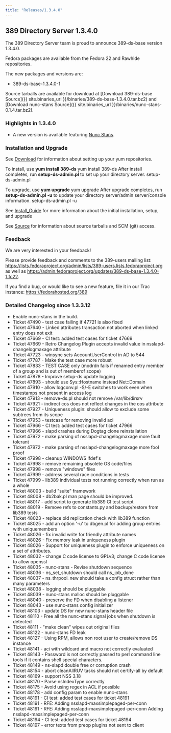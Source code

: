 ```yaml
---
title: "Releases/1.3.4.0"
---
```

389 Directory Server 1.3.4.0
-----------------------------

The 389 Directory Server team is proud to announce 389-ds-base version 1.3.4.0.

Fedora packages are available from the Fedora 22 and Rawhide repositories.

The new packages and versions are:

-   389-ds-base-1.3.4.0-1

Source tarballs are available for download at [Download 389-ds-base Source]({{ site.binaries_url }}/binaries/389-ds-base-1.3.4.0.tar.bz2) and [Download nunc-stans Source]({{ site.binaries_url }}/binaries/nunc-stans-0.1.4.tar.bz2).

### Highlights in 1.3.4.0

-   A new version is available featuring [Nunc Stans](../design/nunc-stans.html).

### Installation and Upgrade

See [Download](../download.html) for information about setting up your yum repositories.

To install, use **yum install 389-ds** yum install 389-ds After install completes, run **setup-ds-admin.pl** to set up your directory server. setup-ds-admin.pl

To upgrade, use **yum upgrade** yum upgrade After upgrade completes, run **setup-ds-admin.pl -u** to update your directory server/admin server/console information. setup-ds-admin.pl -u

See [Install\_Guide](../legacy/install-guide.html) for more information about the initial installation, setup, and upgrade

See [Source](../development/source.html) for information about source tarballs and SCM (git) access.

### Feedback

We are very interested in your feedback!

Please provide feedback and comments to the 389-users mailing list: <https://lists.fedoraproject.org/admin/lists/389-users.lists.fedoraproject.org> as well as <https://admin.fedoraproject.org/updates/389-ds-base-1.3.4.0-1.fc22>.

If you find a bug, or would like to see a new feature, file it in our Trac instance: <https://fedorahosted.org/389>

### Detailed Changelog since 1.3.3.12

-   Enable nunc-stans in the build.
-   Ticket 47490 - test case failing if 47721 is also fixed
-   Ticket 47640 - Linked attributes transaction not aborted when  linked entry does not exit
-   Ticket 47669 - CI test: added test cases for ticket 47669
-   Ticket 47669 - Retro Changelog Plugin accepts invalid value in nsslapd-changelogmaxage attribute
-   Ticket 47723 - winsync sets AccountUserControl in AD to 544
-   Ticket 47787 - Make the test case more robust
-   Ticket 47833 - TEST CASE only (modrdn fails if renamed entry member of a group and is out of memberof scope)
-   Ticket 47878 - Improve setup-ds update logging
-   Ticket 47893 - should use Sys::Hostname instead Net::Domain
-   Ticket 47910 - allow logconv.pl -S/-E switches to work even when timestamps not present in access log
-   Ticket 47913 - remove-ds.pl should not remove /var/lib/dirsrv
-   Ticket 47921 - indirect cos does not reflect changes in the cos attribute
-   Ticket 47927 - Uniqueness plugin: should allow to exclude some subtrees from its scope
-   Ticket 47953 - testcase for removing invalid aci
-   Ticket 47966 - CI test: added test cases for ticket 47966
-   Ticket 47966 - slapd crashes during Dogtag clone reinstallation
-   Ticket 47972 - make parsing of nsslapd-changelogmaxage more fault tolerant
-   Ticket 47972 - make parsing of nsslapd-changelogmaxage more fool proof
-   Ticket 47998 - cleanup WINDOWS ifdef's
-   Ticket 47998 - remove remaining obsolete OS code/files
-   Ticket 47998 - remove "windows" files
-   Ticket 47999 - address several race conditions in tests
-   Ticket 47999 - lib389 individual tests not running correctly  when run as a whole
-   Ticket 48003 - build "suite" framework
-   Ticket 48008 - db2bak.pl man page should be improved.
-   Ticket 48017 - add script to generate lib389 CI test script
-   Ticket 48019 - Remove refs to constants.py and backup/restore from lib389 tests
-   Ticket 48023 - replace old replication check with lib389 function
-   Ticket 48025 - add an option '-u' to dbgen.pl for adding group entries with uniquemembers
-   Ticket 48026 - fix invalid write for friendly attribute names
-   Ticket 48026 - Fix memory leak in uniqueness plugin
-   Ticket 48026 - Support for uniqueness plugin to enforce uniqueness on a set of attributes.
-   Ticket 48032 - change C code license to GPLv3; change C code license to allow openssl
-   Ticket 48035 - nunc-stans - Revise shutdown sequence
-   Ticket 48036 - ns_set_shutdown should call ns_job_done
-   Ticket 48037 - ns_thrpool_new should take a config struct rather than many parameters
-   Ticket 48038 - logging should be pluggable
-   Ticket 48039 - nunc-stans malloc should be pluggable
-   Ticket 48040 - preserve the FD when disabling a listener
-   Ticket 48043 - use nunc-stans config initializer
-   Ticket 48103 - update DS for new nunc-stans header file
-   Ticket 48110 - Free all the nunc-stans signal jobs when shutdown is detected
-   Ticket 48111 - "make clean" wipes out original files
-   Ticket 48122 - nunc-stans FD leak
-   Ticket 48127 - Using RPM, allows non root user to create/remove DS instance
-   Ticket 48141 - aci with wildcard and macro not correctly evaluated
-   Ticket 48143 - Password is not correctly passed to perl command line tools if it contains shell special characters.
-   Ticket 48149 - ns-slapd double free or corruption crash
-   Ticket 48154 - abort cleanAllRUV tasks should not certify-all by default
-   Ticket 48169 - support NSS 3.18
-   Ticket 48170 - Parse nsIndexType correctly
-   Ticket 48175 - Avoid using regex in ACL if possible
-   Ticket 48178 - add config param to enable nunc-stans
-   Ticket 48191 - CI test: added test cases for ticket 48191
-   Ticket 48191 - RFE: Adding nsslapd-maxsimplepaged-per-conn
-   Ticket 48191 - RFE: Adding nsslapd-maxsimplepaged-per-conn Adding nsslapd-maxsimplepaged-per-conn
-   Ticket 48194 - CI test: added test cases for ticket 48194
-   Ticket 48197 - error texts from preop plugins not sent to client
